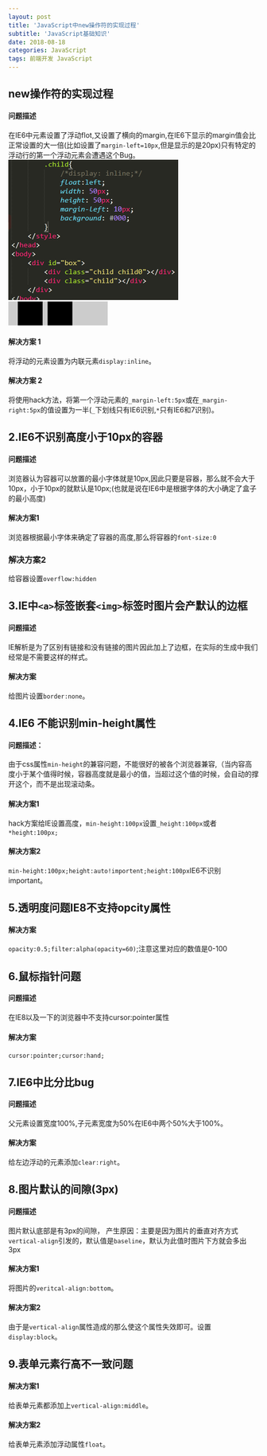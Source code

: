 ```yaml
---
layout: post
title: 'JavaScript中new操作符的实现过程'
subtitle: 'JavaScript基础知识'
date: 2018-08-18
categories: JavaScript
tags: 前端开发 JavaScript
---
```



## new操作符的实现过程


#### 问题描述
在IE6中元素设置了浮动flot,又设置了横向的margin,在IE6下显示的margin值会比正常设置的大一倍(比如设置了```margin-left=10px```,但是显示的是20px)只有特定的浮动行的第一个浮动元素会遭遇这个Bug。
![代码演示](/assets/img/201817001/20180817134506.png)![浏览器效果](/assets/img/201817001/20180817134625.png)
#### 解决方案 1
将浮动的元素设置为内联元素```display:inline```。
#### 解决方案 2
将使用hack方法，将第一个浮动元素的```_margin-left:5px```或在```_margin-right:5px```的值设置为一半(```_```下划线只有IE6识别,```*```只有IE6和7识别)。


## 2.IE6不识别高度小于10px的容器
#### 问题描述
浏览器认为容器可以放置的最小字体就是10px,因此只要是容器，那么就不会大于10px，小于10px的就默认是10px;(也就是说在IE6中是根据字体的大小确定了盒子的最小高度)
#### 解决方案1
浏览器根据最小字体来确定了容器的高度,那么将容器的```font-size:0```
### 解决方案2
给容器设置```overflow:hidden```

## 3.IE中```<a>```标签嵌套```<img>```标签时图片会产默认的边框
#### 问题描述
IE解析是为了区别有链接和没有链接的图片因此加上了边框，在实际的生成中我们经常是不需要这样的样式。
#### 解决方案
给图片设置```border:none```。

## 4.IE6 不能识别min-height属性
#### 问题描述：
由于css属性```min-height```的兼容问题，不能很好的被各个浏览器兼容,（当内容高度小于某个值得时候，容器高度就是最小的值，当超过这个值的时候，会自动的撑开这个，而不是出现滚动条。
#### 解决方案1
hack方案给IE设置高度，```min-height:100px```设置```_height:100px```或者```*height:100px;```
#### 解决方案2
```min-height:100px;height:auto!importent;height:100px```IE6不识别important。

## 5.透明度问题IE8不支持opcity属性
#### 解决方案
```opacity:0.5;filter:alpha(opacity=60)```;注意这里对应的数值是0-100

## 6.鼠标指针问题
#### 问题描述
在IE8以及一下的浏览器中不支持cursor:pointer属性
#### 解决方案
```cursor:pointer;cursor:hand;```

## 7.IE6中比分比bug
#### 问题描述
父元素设置宽度100%,子元素宽度为50%在IE6中两个50%大于100%。
#### 解决方案
给左边浮动的元素添加```clear:right```。

## 8.图片默认的间隙(3px)
#### 问题描述
图片默认底部是有3px的间隙， 产生原因：主要是因为图片的垂直对齐方式```vertical-align```引发的，默认值是```baseline```，默认为此值时图片下方就会多出3px
#### 解决方案1
将图片的```veritcal-align:bottom```。
#### 解决方案2
由于是```vertical-align```属性造成的那么使这个属性失效即可。设置```display:block```。

## 9.表单元素行高不一致问题
#### 解决方案1
给表单元素都添加上```vertical-align:middle```。
#### 解决方案2
给表单元素添加浮动属性```float```。